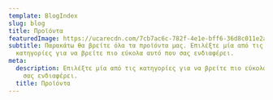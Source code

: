 ```yaml
---
template: BlogIndex
slug: blog
title: Προϊόντα
featuredImage: https://ucarecdn.com/7cb7ac6c-782f-4e1e-bff6-36d8c011e2a6/
subtitle: Παρακάτω θα βρείτε όλα τα προϊόντα μας. Επιλέξτε μία από τις
  κατηγορίες για να βρείτε πιο εύκολα αυτό που σας ενδιαφέρει.
meta:
  description: Επιλέξτε μία από τις κατηγορίες για να βρείτε πιο εύκολα αυτό που
    σας ενδιαφέρει.
  title: Προϊόντα
---
```

